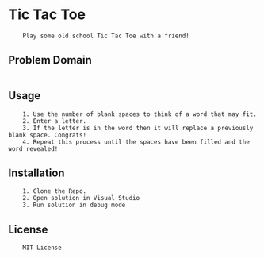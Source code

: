 # Tic Tac Toe
```
	Play some old school Tic Tac Toe with a friend!
```

## Problem Domain
```

```

## Usage
```
	1. Use the number of blank spaces to think of a word that may fit.
	2. Enter a letter.
	3. If the letter is in the word then it will replace a previously blank space. Congrats!
	4. Repeat this process until the spaces have been filled and the word revealed!
```

## Installation
```
	1. Clone the Repo.
	2. Open solution in Visual Studio
	3. Run solution in debug mode
```

## License
``` 
	MIT License
```